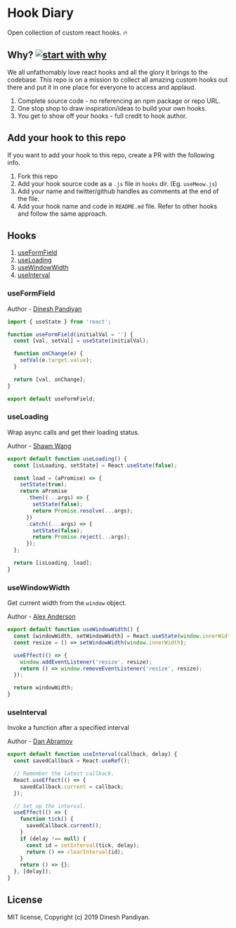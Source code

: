 # Hook Diary

Open collection of custom react hooks. 🔥

## Why? [![start with why](https://img.shields.io/badge/start%20with-why%3F-brightgreen.svg?style=flat)](http://www.ted.com/talks/simon_sinek_how_great_leaders_inspire_action)

We all unfathomably love react hooks and all the glory it brings to the codebase. This repo is on a mission to collect all amazing custom hooks out there and put it in one place for everyone to access and applaud.

1. Complete source code - no referencing an npm package or repo URL.
2. One stop shop to draw inspiration/ideas to build your own hooks.
3. You get to show off your hooks - full credit to hook author.

## Add your hook to this repo

If you want to add your hook to this repo, create a PR with the following info.

1. Fork this repo
2. Add your hook source code as a `.js` file in `hooks` dir. (Eg. `useMeow.js`)
3. Add your name and twitter/github handles as comments at the end of the file.
4. Add your hook name and code in `README.md` file. Refer to other hooks and follow the same approach.

## Hooks

1. [useFormField](#useFormField)
2. [useLoading](#useLoading)
3. [useWindowWidth](#useWindowWidth)
4. [useInterval](#useInterval)

### useFormField

Author - [Dinesh Pandiyan](https://twitter.com/flexdinesh)

```js
import { useState } from 'react';

function useFormField(initialVal = '') {
  const [val, setVal] = useState(initialVal);

  function onChange(e) {
    setVal(e.target.value);
  }

  return [val, onChange];
}

export default useFormField;
```

### useLoading

Wrap async calls and get their loading status.

Author - [Shawn Wang](https://twitter.com/swyx)

```js
export default function useLoading() {
  const [isLoading, setState] = React.useState(false);

  const load = (aPromise) => {
    setState(true);
    return aPromise
      .then((...args) => {
        setState(false);
        return Promise.resolve(...args);
      })
      .catch((...args) => {
        setState(false);
        return Promise.reject(...args);
      });
  };

  return [isLoading, load];
}
```

### useWindowWidth

Get current width from the `window` object.

Author - [Alex Anderson](https://twitter.com/ralex1993)

```js
export default function useWindowWidth() {
  const [windowWidth, setWindowWidth] = React.useState(window.innerWidth);
  const resize = () => setWindowWidth(window.innerWidth);

  useEffect(() => {
    window.addEventListener('resize', resize);
    return () => window.removeEventListener('resize', resize);
  });

  return windowWidth;
}
```

### useInterval

Invoke a function after a specified interval

Author - [Dan Abramov](https://twitter.com/dan_abramov)

```js
export default function useInterval(callback, delay) {
  const savedCallback = React.useRef();

  // Remember the latest callback.
  React.useEffect(() => {
    savedCallback.current = callback;
  });

  // Set up the interval.
  useEffect(() => {
    function tick() {
      savedCallback.current();
    }
    if (delay !== null) {
      const id = setInterval(tick, delay);
      return () => clearInterval(id);
    }
    return () => {};
  }, [delay]);
}
```

## License

MIT license, Copyright (c) 2019 Dinesh Pandiyan.

